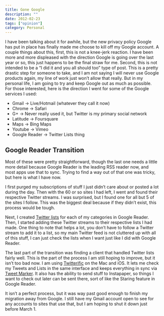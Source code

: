 ```yaml
---
title: Gone Google
description: ""
date: 2012-02-23
tags: ["opinion"]
category: Personal
---
```



<p>I have been talking about it for awhile, but the new privacy policy Google has put in place has finally made me choose to kill off my Google account. A couple things about this, first, this is not a knee-jerk reaction. I have been more and more displeased with the direction Google is going over the last year or so, this just happens to be the final straw for me. Second, this is not intended to be a “I did it and you all should too” type of post. This is a pretty drastic step for someone to take, and I am not saying I will never use Google products again, my line of work just won’t allow that really. But in my personal life, I am going to try and keep Google out as much as possible. For those interested, here is the direction I went for some of the Google services I used:</p>

<ul>

<li>Gmail -&gt; Live/Hotmail (whatever they call it now)</li>

<li>Chrome -&gt; Safari</li>

<li>G+ -&gt; Never really used it, but Twitter is my primary social network</li>

<li>Latitude -&gt; Foursquare</li>

<li>Maps -&gt; Bing Maps</li>

<li>Youtube -&gt; Vimeo</li>

<li>Google Reader -&gt; Twitter Lists thing</li>

</ul>

<h2>Google Reader Transition</h2>

<p>Most of these were pretty straightforward, though the last one needs a little more detail because Google Reader is the leading RSS reader now, and most apps use that to sync. Trying to find a way out of that one was tricky, but here is what I have now.</p>

<p>I first purged my subscriptions of stuff I just didn’t care about or posted a lot during the day. Then with the 60 or so sites I had left, I went and found their respective Twitter streams. I was surprised, but I found one for all but 5 of the sites I follow. This was the biggest deal because if they didn’t exist, this process would be tough.</p>

<p>Next, I created <a href="https://web.archive.org/web/20131211165804/https://support.twitter.com/entries/76460-how-to-use-twitter-lists">Twitter lists</a> for each of my categories in Google Reader. Then, I started adding these Twitter streams to their respective lists I had made. One thing to note that helps a lot, you don’t have to follow a Twitter stream to add it to a list, so my main Twitter feed is not cluttered up with all of this stuff, I can just check the lists when I want just like I did with Google Reader.</p>

<p>The last part of the transition was finding a client that handled Twitter lists fairly well. This is the part of the process I am still hoping to improve, but it isn’t too bad now. I am using <a href="https://web.archive.org/web/20131211165804/http://twitterrific.com/">Twitterific</a> on the Mac and iOS. It lets me check my Tweets and Lists in the same interface and keeps everything in sync via <a href="https://web.archive.org/web/20131211165804/http://tweetmarker.net/">Tweet Marker</a>. It also has the ability to send stuff to Instapaper, so things I want to check out later can be sent there, sort of like the Staring feature in Google Reader.</p>

<p>It isn’t a perfect process, but it was way past good enough to finish my migration away from Google. I still have my Gmail account open to see for any accounts to sites that use that, but I am hoping to shut it down just before March 1.</p>
